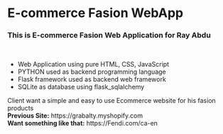 # E-commerce Fasion WebApp
<h3>This is E-commerce Fasion Web Application for Ray Abdu</h3>
<br>
<ul>
    <li>Web Application using pure HTML, CSS, JavaScript</li>
    <li>PYTHON used as backend programming language</li>
    <li>Flask framework used as backend web framework</li>
    <li>SQLite as database using flask_sqlalchemy</li>
</ul>
<p>
    Client want a simple and easy to use Ecommerce website for his fasion products <br>
    <b>Previous Site:</b> https://grabalty.myshopify.com <br>
    <b>Want something like that:</b> https://Fendi.com/ca-en <br>
</p>
